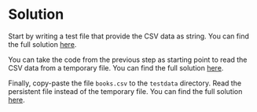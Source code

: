 # Solution

Start by writing a test file that provide the CSV data as string. You can find the full solution [here](./string-fixture/books_test.go).

You can take the code from the previous step as starting point to read the CSV data from a temporary file. You can find the full solution [here](./tmpfile-fixture/books_test.go).

Finally, copy-paste the file `books.csv` to the `testdata` directory. Read the persistent file instead of the temporary file. You can find the full solution [here](./testdata-fixture/books_test.go).